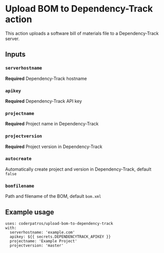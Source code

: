 # Upload BOM to Dependency-Track action

This action uploads a software bill of materials file to a Dependency-Track server.

## Inputs

### `serverhostname`

**Required** Dependency-Track hostname

### `apikey`

**Required** Dependency-Track API key

### `projectname`

**Required** Project name in Dependency-Track

### `projectversion`

**Required** Project version in Dependency-Track

### `autocreate`

Automatically create project and version in Dependency-Track, default `false`

### `bomfilename`

Path and filename of the BOM, default `bom.xml`

## Example usage

```
uses: coderpatros/upload-bom-to-dependency-track
with:
  serverhostname: 'example.com'
  apikey: ${{ secrets.DEPENDENCYTRACK_APIKEY }}
  projectname: 'Example Project'
  projectversion: 'master'
```